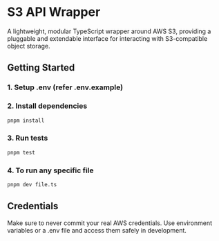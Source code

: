 # S3 API Wrapper

A lightweight, modular TypeScript wrapper around AWS S3, providing a pluggable
and extendable interface for interacting with S3-compatible object storage.

## Getting Started

### 1. Setup .env (refer .env.example)

### 2. Install dependencies

```bash
pnpm install
```

### 3. Run tests

```bash
pnpm test
```

### 4. To run any specific file

```bash
pnpm dev file.ts
```

## Credentials

Make sure to never commit your real AWS credentials. Use environment variables
or a .env file and access them safely in development.
